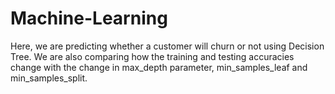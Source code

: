 # Machine-Learning
Here, we are predicting whether a customer will churn or not using Decision Tree.
We are also comparing how the training and testing accuracies change with the change in
max_depth parameter, min_samples_leaf and min_samples_split.
